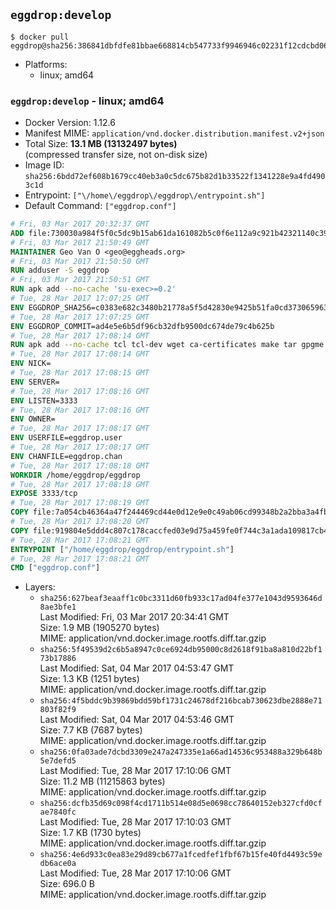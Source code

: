 ## `eggdrop:develop`

```console
$ docker pull eggdrop@sha256:386841dbfdfe81bbae668814cb547733f9946946c02231f12cdcbd06c45cb63d
```

-	Platforms:
	-	linux; amd64

### `eggdrop:develop` - linux; amd64

-	Docker Version: 1.12.6
-	Manifest MIME: `application/vnd.docker.distribution.manifest.v2+json`
-	Total Size: **13.1 MB (13132497 bytes)**  
	(compressed transfer size, not on-disk size)
-	Image ID: `sha256:6bdd72ef608b1679cc40eb3a0c5dc675b82d1b33522f1341228e9a4fd4903c1d`
-	Entrypoint: `["\/home\/eggdrop\/eggdrop\/entrypoint.sh"]`
-	Default Command: `["eggdrop.conf"]`

```dockerfile
# Fri, 03 Mar 2017 20:32:37 GMT
ADD file:730030a984f5f0c5dc9b15ab61da161082b5c0f6e112a9c921b42321140c3927 in / 
# Fri, 03 Mar 2017 21:50:49 GMT
MAINTAINER Geo Van O <geo@eggheads.org>
# Fri, 03 Mar 2017 21:50:50 GMT
RUN adduser -S eggdrop
# Fri, 03 Mar 2017 21:50:51 GMT
RUN apk add --no-cache 'su-exec>=0.2'
# Tue, 28 Mar 2017 17:07:25 GMT
ENV EGGDROP_SHA256=c0383e682c3480b21778a5f5d42830e9425b51fa0cd373065963c3826b2f9ce6
# Tue, 28 Mar 2017 17:07:25 GMT
ENV EGGDROP_COMMIT=ad4e5e6b5df96cb32dfb9500dc674de79c4b625b
# Tue, 28 Mar 2017 17:08:14 GMT
RUN apk add --no-cache tcl tcl-dev wget ca-certificates make tar gpgme bash build-base openssl openssl-dev  && wget https://github.com/eggheads/eggdrop/archive/$EGGDROP_COMMIT.tar.gz -O develop.tar.gz  && echo "$EGGDROP_SHA256  develop.tar.gz" | sha256sum -c -   && tar -zxvf develop.tar.gz   && rm develop.tar.gz     && ( cd eggdrop-$EGGDROP_COMMIT     && ./configure     && make config     && make     && make install DEST=/home/eggdrop/eggdrop )   && rm -rf eggdrop-$EGGDROP_COMMIT   && mkdir /home/eggdrop/eggdrop/data   && chown -R eggdrop /home/eggdrop/eggdrop   && apk del tcl-dev wget ca-certificates make tar gpgme build-base openssl-dev
# Tue, 28 Mar 2017 17:08:14 GMT
ENV NICK=
# Tue, 28 Mar 2017 17:08:15 GMT
ENV SERVER=
# Tue, 28 Mar 2017 17:08:16 GMT
ENV LISTEN=3333
# Tue, 28 Mar 2017 17:08:16 GMT
ENV OWNER=
# Tue, 28 Mar 2017 17:08:17 GMT
ENV USERFILE=eggdrop.user
# Tue, 28 Mar 2017 17:08:17 GMT
ENV CHANFILE=eggdrop.chan
# Tue, 28 Mar 2017 17:08:18 GMT
WORKDIR /home/eggdrop/eggdrop
# Tue, 28 Mar 2017 17:08:18 GMT
EXPOSE 3333/tcp
# Tue, 28 Mar 2017 17:08:19 GMT
COPY file:7a054cb46364a47f244469cd44e0d12e9e0c49ab06cd99348b2a2bba3a4fb1c8 in /home/eggdrop/eggdrop 
# Tue, 28 Mar 2017 17:08:20 GMT
COPY file:919804e5ddd4c807c178caccfed03e9d75a459fe0f744c3a1ada109817cb44ec in /home/eggdrop/eggdrop/scripts/ 
# Tue, 28 Mar 2017 17:08:21 GMT
ENTRYPOINT ["/home/eggdrop/eggdrop/entrypoint.sh"]
# Tue, 28 Mar 2017 17:08:21 GMT
CMD ["eggdrop.conf"]
```

-	Layers:
	-	`sha256:627beaf3eaaff1c0bc3311d60fb933c17ad04fe377e1043d9593646d8ae3bfe1`  
		Last Modified: Fri, 03 Mar 2017 20:34:41 GMT  
		Size: 1.9 MB (1905270 bytes)  
		MIME: application/vnd.docker.image.rootfs.diff.tar.gzip
	-	`sha256:5f49539d2c6b5a8947c0ce6924db95000c8d2618f91ba8a810d22bf173b17886`  
		Last Modified: Sat, 04 Mar 2017 04:53:47 GMT  
		Size: 1.3 KB (1251 bytes)  
		MIME: application/vnd.docker.image.rootfs.diff.tar.gzip
	-	`sha256:4f5bddc9b39869bdd59bf1731c24678df216bcab730623dbe2888e71803f82f9`  
		Last Modified: Sat, 04 Mar 2017 04:53:46 GMT  
		Size: 7.7 KB (7687 bytes)  
		MIME: application/vnd.docker.image.rootfs.diff.tar.gzip
	-	`sha256:0fa03ade7dcbd3309e247a247335e1a66ad14536c953488a329b648b5e7defd5`  
		Last Modified: Tue, 28 Mar 2017 17:10:06 GMT  
		Size: 11.2 MB (11215863 bytes)  
		MIME: application/vnd.docker.image.rootfs.diff.tar.gzip
	-	`sha256:dcfb35d69c098f4cd1711b514e08d5e0698cc78640152eb327cfd0cfae7840fc`  
		Last Modified: Tue, 28 Mar 2017 17:10:03 GMT  
		Size: 1.7 KB (1730 bytes)  
		MIME: application/vnd.docker.image.rootfs.diff.tar.gzip
	-	`sha256:4e6d933c0ea83e29d89cb677a1fcedfef1fbf67b15fe40fd4493c59edb6ace0a`  
		Last Modified: Tue, 28 Mar 2017 17:10:06 GMT  
		Size: 696.0 B  
		MIME: application/vnd.docker.image.rootfs.diff.tar.gzip
